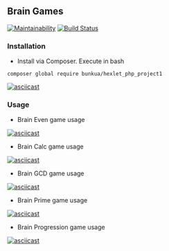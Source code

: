 ## Brain Games


[![Maintainability](https://api.codeclimate.com/v1/badges/eba58fce104ea58cd6e8/maintainability)](https://codeclimate.com/github/bunkua/php-project-lvl1/maintainability)
[![Build Status](https://travis-ci.com/bunkua/php-project-lvl1.svg?branch=master)](https://travis-ci.com/bunkua/php-project-lvl1)


### Installation

- Install via Composer. Execute in bash
```
composer global require bunkua/hexlet_php_project1
```


[![asciicast](https://asciinema.org/a/77rKDAnK3SuTXW5KxlIL82KIi.svg)](https://asciinema.org/a/77rKDAnK3SuTXW5KxlIL82KIi)


### Usage
- Brain Even game usage


[![asciicast](https://asciinema.org/a/PHLlgZiiAPAHlUTzz5SHtMrZo.svg)](https://asciinema.org/a/PHLlgZiiAPAHlUTzz5SHtMrZo)


- Brain Calc game usage


[![asciicast](https://asciinema.org/a/KO0mbkmsV2B4rXeK8Bq62zYGm.svg)](https://asciinema.org/a/KO0mbkmsV2B4rXeK8Bq62zYGm)


- Brain GCD game usage


[![asciicast](https://asciinema.org/a/FcURomNRakjyOJV39ZgDJ0itG.svg)](https://asciinema.org/a/FcURomNRakjyOJV39ZgDJ0itG)


- Brain Prime game usage


[![asciicast](https://asciinema.org/a/UuEXiMHaodDiPAaQOrJxiQSuE.svg)](https://asciinema.org/a/UuEXiMHaodDiPAaQOrJxiQSuE)


- Brain Progression game usage


[![asciicast](https://asciinema.org/a/nyBKQVwR4ocDexM9soyDH7gd8.svg)](https://asciinema.org/a/nyBKQVwR4ocDexM9soyDH7gd8)